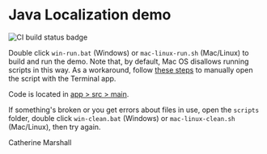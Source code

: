 # Java Localization demo

![CI build status badge](https://github.com/cletusw/java-l10n/workflows/Java%20build/badge.svg)

Double click `win-run.bat` (Windows) or `mac-linux-run.sh` (Mac/Linux) to build and run the demo. Note that, by default, Mac OS disallows running scripts in this way. As a workaround, follow [these steps](https://apple.stackexchange.com/a/322693/112177) to manually open the script with the Terminal app.

Code is located in [app > src > main](app/src/main).

If something's broken or you get errors about files in use, open the `scripts` folder, double click `win-clean.bat` (Windows) or `mac-linux-clean.sh` (Mac/Linux), then try again.

Catherine Marshall